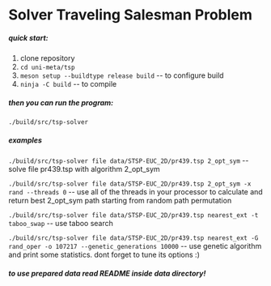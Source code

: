 # Solver Traveling Salesman Problem

##### quick start:

1. clone repository
2. ```cd uni-meta/tsp```
3. ```meson setup --buildtype release build``` -- to configure build
4. ```ninja -C build``` -- to compile

##### then you can run the program:
```./build/src/tsp-solver```

##### examples

```./build/src/tsp-solver file data/STSP-EUC_2D/pr439.tsp 2_opt_sym``` -- solve file pr439.tsp with algorithm 2_opt_sym

```./build/src/tsp-solver file data/STSP-EUC_2D/pr439.tsp 2_opt_sym -x rand --threads 0``` -- use all of the threads in your processor to calculate and return best 2_opt_sym path starting from random path permutation

```./build/src/tsp-solver file data/STSP-EUC_2D/pr439.tsp nearest_ext -t taboo_swap``` -- use taboo search

```./build/src/tsp-solver file data/STSP-EUC_2D/pr439.tsp nearest_ext -G rand_oper -o 107217 --genetic_generations 10000``` -- use genetic algorithm and print some statistics. dont forget to tune its options :)

##### to use prepared data read README inside data directory!